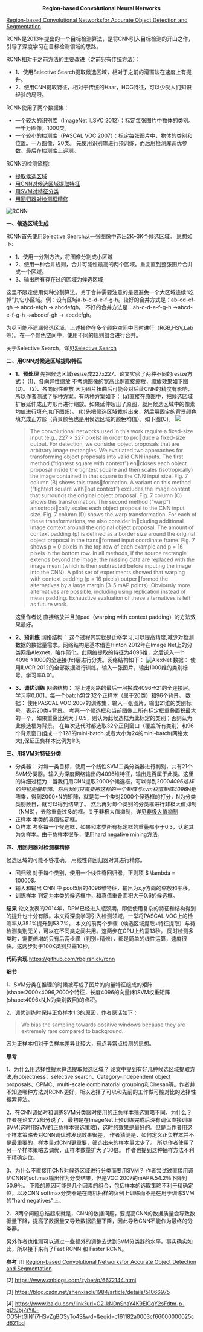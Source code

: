 <center> <b> Region-based Convolutional Neural Networks</b> </center>

[Region-based Convolutional Networksfor Accurate Object Detection and Segmentation](resource/RCNN/RCNN.pdf)

RCNN是2013年提出的一个目标检测算法，是将CNN引入目标检测的开山之作，引导了深度学习在目标检测领域的思路。

RCNN相对于之前方法的主要改进（之前只有传统方法）：
* 1、使用Selective Search提取候选区域，相对于之前的滑窗法在速度上有提升。
* 2、使用CNN提取特征，相对于传统的Haar，HOG特征，可以少受人们知识经验的局限。
  
RCNN使用了两个数据集：
* 一个较大的识别库（ImageNet ILSVC 2012）：标定每张图片中物体的类别。一千万图像，1000类。 
* 一个较小的检测库（PASCAL VOC 2007）：标定每张图片中，物体的类别和位置。一万图像，20类。 
先使用识别库进行预训练，而后用检测库调优参数。最后在检测库上评测。

RCNN的检测流程:
* [提取候选区域](#title-1)
* [用CNN对候选区域提取特征](#title-2)
* [用SVM对特征分类](title-3)
* [用回归器对检测框精修](#title-4)
  
![RCNN](resource/RCNN/rcnn.png)

<span id="title-1">
<b>一、候选区域生成</b>
</span>

RCNN首先使用Selective Search从一张图像中选出2K~3K个候选区域。
思想如下:
* 1、使用一分割方法，将图像分割成小区域
* 2、使用一种合并规则，合并可能性最高的两个区域。重复直到整张图片合并成一个区域。
* 3、输出所有存在过的区域为候选区域

这里不限定使用何种分割算法。关于合并需要注意的是要避免一个大区域连续“吃掉”其它小区域。例：设有区域a-b-c-d-e-f-g-h。较好的合并方式是：ab-cd-ef-gh -> abcd-efgh -> abcdefgh。 不好的合并方法是：ab-c-d-e-f-g-h ->abcd-e-f-g-h ->abcdef-gh -> abcdefgh。

为尽可能不遗漏候选区域，上述操作在多个颜色空间中同时进行（RGB,HSV,Lab等）。在一个颜色空间中，使用不同的规则组合进行合并。

关于Selective Search，详见[Selective Search](Selective-Search.md#Selective-Search)

<span id="title-2">
<b>二、用CNN对候选区域提取特征</b>
</span>

* **1、预处理**
  先把候选区域resize成227x227。论文实验了两种不同的resize方式：
  (1)、各向异性缩放
  不考虑图像的宽高比例直接缩放，缩放效果如下图(D)。
  (2)、各向同性缩放
  因为图片扭曲后可能会对后续CNN的精度有影响，所以作者测试了多种方案。有两种方案如下：
  (a)直接在原图中，把候选区域扩展延伸成正方形再进行缩放。如果延伸超出了原图，就用候选区域中的像素均值进行填充,如下图(B)。
  (b)先把候选区域裁剪出来，然后用固定的背景颜色填充成正方形（背景颜色也是用候选区域的颜色均值），如下图(C)。
  ![](resource/RCNN/resize.png)

  >The convolutional networks used in this work require a fixed-size input (e.g., 227 × 227 pixels) in order to produce a fixed-size output. For detection, we consider object proposals that are arbitrary image rectangles. We evaluated two approaches for transforming object proposals into valid CNN inputs. 
  The first method (“tightest square with context”) encloses each object proposal inside the tightest square and then scales (isotropically) the image contained in that square to the CNN input size. Fig. 7 column (B) shows this transformation. A variant on this method (“tightest square without context”) excludes the image content that surrounds the original object proposal. Fig. 7 column (C) shows this transformation. The second method (“warp”) anisotropically scales each object proposal to the CNN input size. Fig. 7 column (D) shows the warp transformation. 
  For each of these transformations, we also consider including additional image context around the original object proposal. The amount of context padding (p) is defined as a border size around the original object proposal in the transformed input coordinate frame. Fig. 7 shows p = 0 pixels in the top row of each example and p = 16 pixels in the bottom row. In all methods, if the source rectangle extends beyond the image, the missing data are replaced with the image mean (which is then subtracted before inputing the image into the CNN). A pilot set of experiments showed that warping with context padding (p = 16 pixels) outperformed the alternatives by a large margin (3-5 mAP points). Obviously more alternatives are possible, including using replication instead of mean padding. Exhaustive evaluation of these alternatives is left as future work.

  这里作者说 直接缩放并且加pad（warping with context padding）的方法效果最好。

* **2、预训练**
  网络结构：
  这个过程其实就是迁移学习,可以提高精度,减少对检测数据的数据量需求。网络结构是基本借鉴Hinton 2012年在Image Net上的分类网络Alexnet，略作简化。此网络提取的特征为4096维，之后送入一个4096->1000的全连接(fc)层进行分类。网络结构如下：
  ![AlexNet](resource/RCNN/AlexNet.png)
  数据：
  使用ILVCR 2012的全部数据进行训练，输入一张图片，输出1000维的类别标号，学习率0.01。
* **3、调优训练**
  网络结构：
  将上述网路的最后一层换成4096->21的全连接层。学习率0.001，每一个batch包含32个正样本（属于20类）和96个背景。
  数据：
  使用PASCAL VOC 2007的训练集，输入一张图片，输出21维的类别标号，表示20类+背景。 
  考察一个候选框和当前图像上所有标定框重叠面积最大的一个，如果重叠比例大于0.5，则认为此候选框为此标定的类别；否则认为此候选框为背景。
  在每次迭代时都选取32个正例窗口（覆盖所有类别）和96个背景窗口组成一个128的mini-batch.或者大小为24的mini-batch(网络太大),保证正负样本比例为1:3。

<span id="title-3">
<b>三、用SVM对特征分类</b>
</span>

  * 分类器：
  对每一类目标，使用一个线性SVM二类分类器进行判别，共有21个SVM分类器。输入为深度网络输出的4096维特征，输出是否属于此类。这里的详细过程为：当我们用CNN提取2000个候选框，可以得到2000*4096这样的特征向量矩阵，然后我们只需要把这样的一个矩阵与svm权值矩阵4096*N矩阵乘，得到2000*N的矩阵，就是每一个类对2000个候选框的打分，N为分类类别数目，就可以得到结果了。
  然后再对每个类别的分类框进行非极大值抑制（NMS），去除重叠过多的框。关于非极大值抑制，详见[非极大值抑制](NMS.md#NMS)
  * 正样本
  本类的真值标定框。 
  * 负样本
  考察每一个候选框，如果和本类所有标定框的重叠都小于0.3，认定其为负样本。由于负样本很多，使用hard negative mining方法。 

<span id="title-4">
<b>四、用回归器对检测框精修</b>
</span>

候选区域的可能不够准确， 用线性脊回归器对其进行精修。
* 回归器
  对于每个类别，使用一个线性脊回归器。正则项 $ \lambda = 10000$。
* 输入和输出
CNN 中 pool5层的4096维特征，输出为x,y方向的缩放和平移。
* 训练样本
  判定为本类的候选框中，和真值重叠面积大于0.6的候选框。

**结果**
论文发表的2014年，DPM已经进入瓶颈期，即使使用复杂的特征和结构得到的提升也十分有限。本文将深度学习引入检测领域，一举将PASCAL VOC上的检测率从35.1%提升到53.7%。 
本文的前两个步骤（候选区域提取+特征提取）与待检测类别无关，可以在不同类之间共用。这两步在GPU上约需13秒。 
同时检测多类时，需要倍增的只有后两步骤（判别+精修），都是简单的线性运算，速度很快。这两步对于100K类别只需10秒。


**代码实现**
https://github.com/rbgirshick/rcnn 

**细节**

1、SVM分类在推理的时候被写成了图片的向量特征组成的矩阵(shape:2000x4096,2000个特征，长度4096的向量)和SVM权重矩阵(shape:4096xN,N为类别数目)的点积。

2、调优训练时保持正负样本1:3的原因，作者原话如下：
>We bias the sampling towards positive windows
because they are extremely rare compared to background.

因为正样本相对于负样本差异比较大，有点异常点检测的思想。

**思考**

1、为什么用选择性搜索算法提取候选区域？
论文中提到有好几种候选区域提取方法,有objectness、selective search、Category-independent object proposals、CPMC、multi-scale combinatorial grouping和Ciresan等。作者并不知道哪种方法对RCNN更好，所以选择了可以和先前的工作做可控对比的选择性搜索算法。

2、在CNN调优时和训练SVM分类器时使用的正负样本筛选策略不同，为什么？
作者在论文7.2部分说了， 最初是在ImageNet上预训练完成后没有调优直接训练SVM(这时用SVM的正负样本筛选策略)，这时的效果是最好的。但是当作者用这个样本策略去对CNN调优时发现效果很差。
作者猜测是，如何定义正负样本并不是最重要的，样本量对CNN更重要，筛选出来的样本量太少了。
所以作者使用了另一个样本策略去调优，正样本数量扩大了30倍。
作者也提到这种抽样方法不利于精确定位。

3、为什么不直接用CNN对候选区域进行分类而要用SVM？
作者尝试过直接用调优CNN的softmax输出作为分类结果，但是VOC 2007的mAP从54.2％下降到50.9％。
下降的原因可能是几个因素的组合，包括样本的选取策略不利于精确定位，以及CNN softmax分类器是在随机抽样的负例上训练而不是在用于训练SVM的"hard negatives"上。

2、3两个问题总结起来就是，CNN的数据问题，要提高CNN的数据质量会导致数据量下降，提高了数据量又导致数据质量下降，因此导致CNN不能作为最终的分类器。

另外作者也推测可以通过一些额外的调整去达到SVM分类器的水平。事实确实如此，所以接下来有了Fast RCNN 和 Faster RCNN。

**参考**
[1] [Region-based Convolutional Networksfor Accurate Object Detection and Segmentation](resource/RCNN/RCNN.pdf)

[2] https://www.cnblogs.com/zyber/p/6672144.html

[3] https://blog.csdn.net/shenxiaolu1984/article/details/51066975

[4] https://www.baidu.com/link?url=G2-kNDnSnaY4K9ElGqY2sFdtm-p-gDtBbj7sYiE-OO5HtGIN1i7HSvZgBOSyTo4S&wd=&eqid=c161182a0003cf66000000025cd621bd